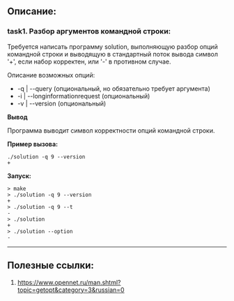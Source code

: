 ## Описание:

### task1. Разбор аргументов командной строки:

Требуется написать программу solution, выполняющую разбор опций командной строки и выводящую в стандартный поток вывода символ '+', если набор корректен, или '-' в противном случае.

Описание возможных опций:

* -q | --query (опциональный, но обязательно требует аргумента)
* -i | --longinformationrequest (опциональный)
* -v | --version (опциональный)

**Вывод**

Программа выводит символ корректности опций командной строки.

**Пример вызова:**
```
./solution -q 9 --version
+
```

**Запуск:**
```
> make
> ./solution -q 9 --version
+
> ./solution -q 9 --t
-
> ./solution
+
> ./solution --option
-
```

-----------------------------------------------------------------------------------

## Полезные ссылки:
1. https://www.opennet.ru/man.shtml?topic=getopt&category=3&russian=0
